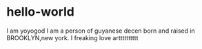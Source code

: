 # hello-world

I am yoyogod I am a person of guyanese decen born and raised in BROOKLYN,new york. I freaking love artttttttttt
